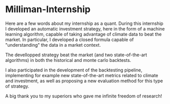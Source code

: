 # Milliman-Internship
Here are a few words about my internship as a quant. 
During this internship I developed an automatic investment strategy, here in the form of a machine learning algorithm, capable of taking advantage of climate data to beat the market.  In particular, I developed a closed formula capable of "understanding" the data in a market context.

The devellopped strategy beat the market (and two state-of-the-art algorithms) in both the historical and monte carlo backtests. 

I also participated in the development of the backtesting pipeline, implementing for example new state-of-the-art metrics related to climate and investment, as well as proposing a new evaluation method for this type of strategy. 

A big thank you to my superiors who gave me infinite freedom of research!
